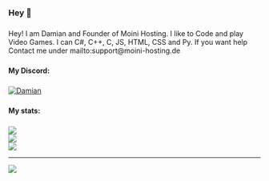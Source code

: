 ###

<h3 align="left">Hey 👀</h2>

###

<p align="left">Hey! I am Damian and Founder of Moini Hosting. I like to Code and play Video Games. I can C#, C++, C, JS, HTML, CSS and Py. If you want help Contact me under mailto:support@moini-hosting.de</p>

###

<h4 align="left">My Discord:</h4>

###
[<img src="https://discord.c99.nl/widget/theme-4/1241397751644950652.png" alt="Damian">
](https://discord.c99.nl/widget/theme-2/1241397751644950652.png)
###

<h4 align="left">My stats:</h4>

###

![](https://github-readme-stats.vercel.app/api?username=damianschoenberger&theme=dark&hide_border=false&include_all_commits=false&count_private=false)<br/>
![](https://github-readme-streak-stats.herokuapp.com/?user=damianschoenberger&theme=dark&hide_border=false)<br/>
![](https://github-readme-stats.vercel.app/api/top-langs/?username=damianschoenberger&theme=dark&hide_border=false&include_all_commits=false&count_private=false&layout=compact)

---
[![](https://visitcount.itsvg.in/api?id=damianschoenberger&icon=0&color=0)](https://visitcount.itsvg.in)


###
